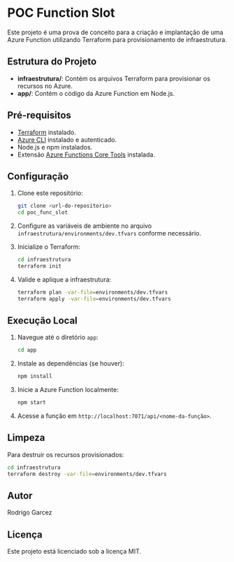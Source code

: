 # POC Function Slot

Este projeto é uma prova de conceito para a criação e implantação de uma Azure Function utilizando Terraform para provisionamento de infraestrutura.

## Estrutura do Projeto

- **infraestrutura/**: Contém os arquivos Terraform para provisionar os recursos no Azure.
- **app/**: Contém o código da Azure Function em Node.js.

## Pré-requisitos

- [Terraform](https://www.terraform.io/downloads.html) instalado.
- [Azure CLI](https://learn.microsoft.com/cli/azure/install-azure-cli) instalado e autenticado.
- Node.js e npm instalados.
- Extensão [Azure Functions Core Tools](https://learn.microsoft.com/azure/azure-functions/functions-run-local) instalada.

## Configuração

1. Clone este repositório:
   ```bash
   git clone <url-do-repositorio>
   cd poc_func_slot
   ```

2. Configure as variáveis de ambiente no arquivo `infraestrutura/environments/dev.tfvars` conforme necessário.

3. Inicialize o Terraform:
   ```bash
   cd infraestrutura
   terraform init
   ```

4. Valide e aplique a infraestrutura:
   ```bash
   terraform plan -var-file=environments/dev.tfvars
   terraform apply -var-file=environments/dev.tfvars
   ```

## Execução Local

1. Navegue até o diretório `app`:
   ```bash
   cd app
   ```

2. Instale as dependências (se houver):
   ```bash
   npm install
   ```

3. Inicie a Azure Function localmente:
   ```bash
   npm start
   ```

4. Acesse a função em `http://localhost:7071/api/<nome-da-função>`.

## Limpeza

Para destruir os recursos provisionados:
```bash
cd infraestrutura
terraform destroy -var-file=environments/dev.tfvars
```

## Autor

Rodrigo Garcez

## Licença

Este projeto está licenciado sob a licença MIT.
